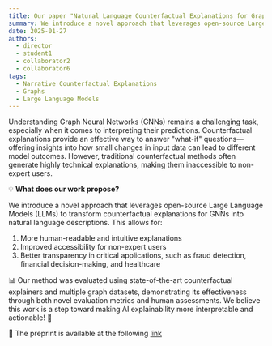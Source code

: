```yaml
---
title: Our paper "Natural Language Counterfactual Explanations for Graphs Using Large Language Models" has been accepted at AISTATS 2025! 
summary: We introduce a novel approach that leverages open-source Large Language Models (LLMs) to transform counterfactual explanations for GNNs into natural language descriptions. 
date: 2025-01-27
authors:
  - director
  - student1
  - collaborator2
  - collaborator6
tags:
  - Narrative Counterfactual Explanations
  - Graphs
  - Large Language Models
---
```


Understanding Graph Neural Networks (GNNs) remains a challenging task, especially when it comes to interpreting their predictions. Counterfactual explanations provide an effective way to answer "what-if" questions—offering insights into how small changes in input data can lead to different model outcomes. However, traditional counterfactual methods often generate highly technical explanations, making them inaccessible to non-expert users.

💡 **What does our work propose?**

We introduce a novel approach that leverages open-source Large Language Models (LLMs) to transform counterfactual explanations for GNNs into natural language descriptions. This allows for:

1. More human-readable and intuitive explanations
2. Improved accessibility for non-expert users
3. Better transparency in critical applications, such as fraud detection, financial decision-making, and healthcare

📊 Our method was evaluated using state-of-the-art counterfactual explainers and multiple graph datasets, demonstrating its effectiveness through both novel evaluation metrics and human assessments.
We believe this work is a step toward making AI explainability more interpretable and actionable! 🚀

🔗 The preprint is available at the following [link](https://arxiv.org/pdf/2410.09295)

